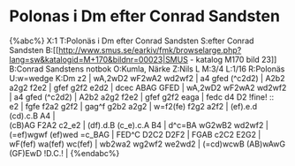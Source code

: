# Polonas i Dm efter Conrad Sandsten

{%abc%}
X:1
T:Polonäs i Dm efter Conrad Sandsten
S:efter Conrad Sandsten
B:[[http://www.smus.se/earkiv/fmk/browselarge.php?lang=sw&katalogid=M+170&bildnr=00023|SMUS - katalog M170 bild 23]] 
B:Conrad Sandstens notbok
O:Kumla, Närke
Z:Nils L
M:3/4
L:1/16
R:Polonäs
U:w=wedge
K:Dm
z2 | wA,2wD2 wF2wA2 wd2wf2 | a4 gfed (^c2d2) | A2b2 a2g2 f2e2 | gfef g2f2 e2d2 | dcec ABAG GFED | 
wA,2wD2 wF2wA2 wd2wf2 | a4 gfed (^c2d2) | A2b2 a2g2 f2e2 | gfef g2f2 eaga | fedc d4 D2 !fine! ::  
e2 | fgfe f2a2 g2f2 | gag^f g2b2 a2g2 | w=f2(fe) f2g2 a2f2 | (ef).e.d (cd).c.B A4 |    
(cB)AG F2A2 c2_e2 | (df).d.B (c_e).c.A B4 | d^c=BA wG2wB2 wd2wf2 | (=ef)wgwf (ef)wed =c_BAG | 
FED^C D2C2 D2F2 | FGAB c2C2 E2G2 | wF(fef) wa(fef) wc(fef) | wb2wa2 wg2wf2 we2wd2 | (=cd)wcwB (AB)wAwG (GF)EwD !D.C.! | 
{%endabc%}
